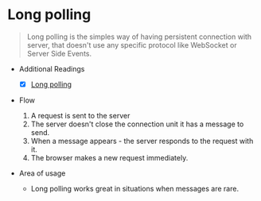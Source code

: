 # Long polling

> Long polling is the simples way of having persistent connection with server, that doesn't use any specific protocol like WebSocket or Server Side Events.

- Additional Readings
    - [x] [Long polling](https://javascript.info/long-polling)

- Flow
    1. A request is sent to the server
    2. The server doesn't close the connection unit it has a message to send.
    3. When a message appears - the server responds to the request with it.
    4. The browser makes a new request immediately.

- Area of usage
    - Long polling works great in situations when messages are rare.